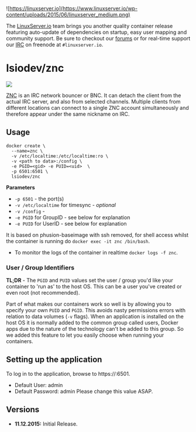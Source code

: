 ![https://linuxserver.io](https://www.linuxserver.io/wp-content/uploads/2015/06/linuxserver_medium.png)

The [LinuxServer.io](https://www.linuxserver.io/) team brings you another quality container release featuring auto-update of dependencies on startup, easy user mapping and community support. Be sure to checkout our [forums](https://forum.linuxserver.io/index.php) or for real-time support our [IRC](https://www.linuxserver.io/index.php/irc/) on freenode at `#linuxserver.io`.

# lsiodev/znc

![](http://wiki.znc.in/resources/assets/wiki.png)

[ZNC](http://wiki.znc.in/ZNC)  is an IRC network bouncer or BNC. It can detach the client from the actual IRC server, and also from selected channels. Multiple clients from different locations can connect to a single ZNC account simultaneously and therefore appear under the same nickname on IRC.

## Usage

```
docker create \
  --name=znc \
  -v /etc/localtime:/etc/localtime:ro \
  -v <path to data>:/config \
  -e PGID=<gid> -e PUID=<uid>  \
  -p 6501:6501 \
  lsiodev/znc
```

**Parameters**

* `-p 6501` - the port(s)
* `-v /etc/localtime` for timesync - *optional*
* `-v /config` -
* `-e PGID` for GroupID - see below for explanation
* `-e PUID` for UserID - see below for explanation

It is based on phusion-baseimage with ssh removed, for shell access whilst the container is running do `docker exec -it znc /bin/bash`.

* To monitor the logs of the container in realtime `docker logs -f znc`.

### User / Group Identifiers

**TL;DR** - The `PGID` and `PUID` values set the user / group you'd like your container to 'run as' to the host OS. This can be a user you've created or even root (not recommended).

Part of what makes our containers work so well is by allowing you to specify your own `PUID` and `PGID`. This avoids nasty permissions errors with relation to data volumes (`-v` flags). When an application is installed on the host OS it is normally added to the common group called users, Docker apps due to the nature of the technology can't be added to this group. So we added this feature to let you easily choose when running your containers.

## Setting up the application

To log in to the application, browse to https://<hostip>:6501.

* Default User: admin
* Default Password: admin
Please change this value ASAP.

## Versions

+ **11.12.2015:** Initial Release.
